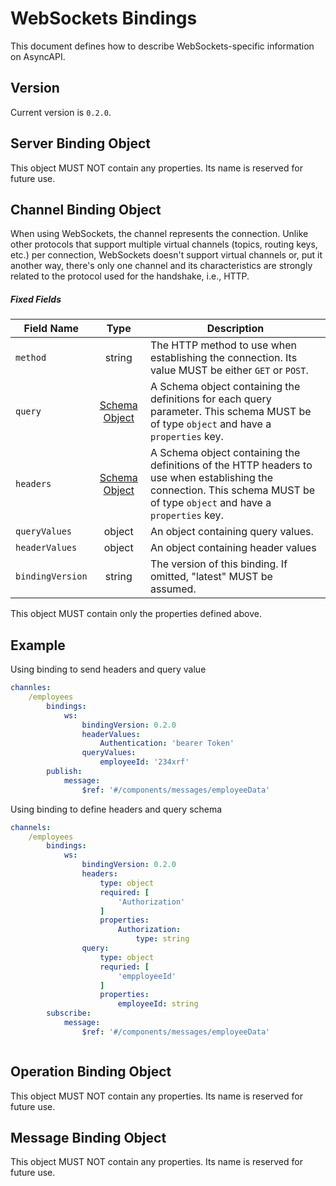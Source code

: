 # WebSockets Bindings

This document defines how to describe WebSockets-specific information on AsyncAPI.

<a name="version"></a>

## Version

Current version is `0.2.0`.


<a name="server"></a>

## Server Binding Object

This object MUST NOT contain any properties. Its name is reserved for future use.




<a name="channel"></a>

## Channel Binding Object

When using WebSockets, the channel represents the connection. Unlike other protocols that support multiple virtual channels (topics, routing keys, etc.) per connection, WebSockets doesn't support virtual channels or, put it another way, there's only one channel and its characteristics are strongly related to the protocol used for the handshake, i.e., HTTP.

##### Fixed Fields

Field Name | Type | Description
---|:---:|---
<a name="operationBindingObjectMethod"></a>`method` | string | The HTTP method to use when establishing the connection. Its value MUST be either `GET` or `POST`.
<a name="operationBindingObjectQuery"></a>`query` | [Schema Object][schemaObject] | A Schema object containing the definitions for each query parameter. This schema MUST be of type `object` and have a `properties` key.
<a name="operationBindingObjectHeaders"></a>`headers` | [Schema Object][schemaObject] | A Schema object containing the definitions of the HTTP headers to use when establishing the connection. This schema MUST be of type `object` and have a `properties` key.
<a name="operationBindingObjectQueryValues"></a>`queryValues`| object| An object containing query values.
<a name="operationBindingObjectHeaderValues"></a>`headerValues`| object | An object containing header values
<a name="operationBindingObjectBindingVersion"></a>`bindingVersion` | string | The version of this binding. If omitted, "latest" MUST be assumed.

This object MUST contain only the properties defined above.


## Example

Using binding to send headers and query value 
```yaml
channles:
    /employees
        bindings:
            ws:
                bindingVersion: 0.2.0
                headerValues:
                    Authentication: 'bearer Token'
                queryValues:
                    employeeId: '234xrf'
        publish:
            message:
                $ref: '#/components/messages/employeeData'
```

Using binding to define headers and query schema 

```yaml
channels:
    /employees
        bindings:
            ws:
                bindingVersion: 0.2.0
                headers:
                    type: object
                    required: [
                        'Authorization'
                    ]
                    properties:
                        Authorization:
                            type: string
                query:
                    type: object
                    requried: [
                        'empployeeId'
                    ]
                    properties:
                        employeeId: string
        subscribe:
            message:
                $ref: '#/components/messages/employeeData'



```

<a name="operation"></a>

## Operation Binding Object

This object MUST NOT contain any properties. Its name is reserved for future use.


<a name="message"></a>

## Message Binding Object

This object MUST NOT contain any properties. Its name is reserved for future use.


[schemaObject]: https://www.asyncapi.com/docs/specifications/2.0.0/#schemaObject